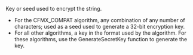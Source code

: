 Key or seed used to encrypt the string.

- For the CFMX_COMPAT algorithm, any combination of any number of characters; used as a seed used to generate a 32-bit encryption key.
- For all other algorithms, a key in the format used by the algorithm. For these algorithms, use the GenerateSecretKey function to generate the key.